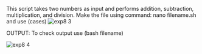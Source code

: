 This script takes two numbers as input and performs addition, subtraction, multiplication, and division.
Make the file using command: nano filename.sh and use (cases)
![exp8 3](https://github.com/user-attachments/assets/08a1b1b3-7348-4e95-918f-f56d53c08103)

OUTPUT:
To check output use (bash filename)

![exp8 4](https://github.com/user-attachments/assets/530af15e-2051-4bbc-bf92-a9e4569095a4)
